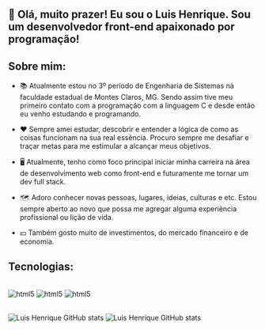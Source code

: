 
## 👋 Olá, muito prazer! Eu sou o Luis Henrique. Sou um desenvolvedor front-end apaixonado por programação!


## Sobre mim:

- 📚 Atualmente estou no 3º período de Engenharia de Sistemas na faculdade estadual de Montes Claros, MG. 
Sendo assim tive meu primeiro contato com a programação com a linguagem C e desde então eu venho estudando e programando.

- ❤️ Sempre amei estudar, descobrir e entender a lógica de como as coisas funcionam na sua real essência. Procuro sempre me desafiar e traçar metas para me estimular a alcançar meus objetivos.

- 🖥️ Atualmente, tenho como foco principal iniciar minha carreira na área de desenvolvimento web como front-end e futuramente me tornar um dev full stack.

- 🗺️ Adoro conhecer novas pessoas, lugares, ideias, culturas e etc. Estou sempre aberto ao novo que possa me agregar alguma experiência profissional ou lição de vida.

- 💵 Também gosto muito de investimentos, do mercado financeiro e de economia.


## Tecnologias:

<div style='display: inline_block'><br>
    <img aling='center' alt='html5'src='https://img.shields.io/badge/HTML5-E34F26?style=for-the-badge&logo=html5&logoColor=white'/>
    <img aling='center' alt='html5'src='https://img.shields.io/badge/CSS3-1572B6?style=for-the-badge&logo=css3&logoColor=white'/>
    <img aling='center' alt='html5'src='https://img.shields.io/badge/JavaScript-F7DF1E?style=for-the-badge&logo=javascript&logoColor=black'/>
</div><br>

![Luis Henrique GitHub stats](https://github-readme-stats.vercel.app/api?username=luishenriquebk&show_icons=true&theme=radical)
![Luis Henrique GitHub stats](https://github-readme-stats.vercel.app/api/top-langs/?username=luishenriquebk&layout=compact&langs_count=16&theme=radical)
